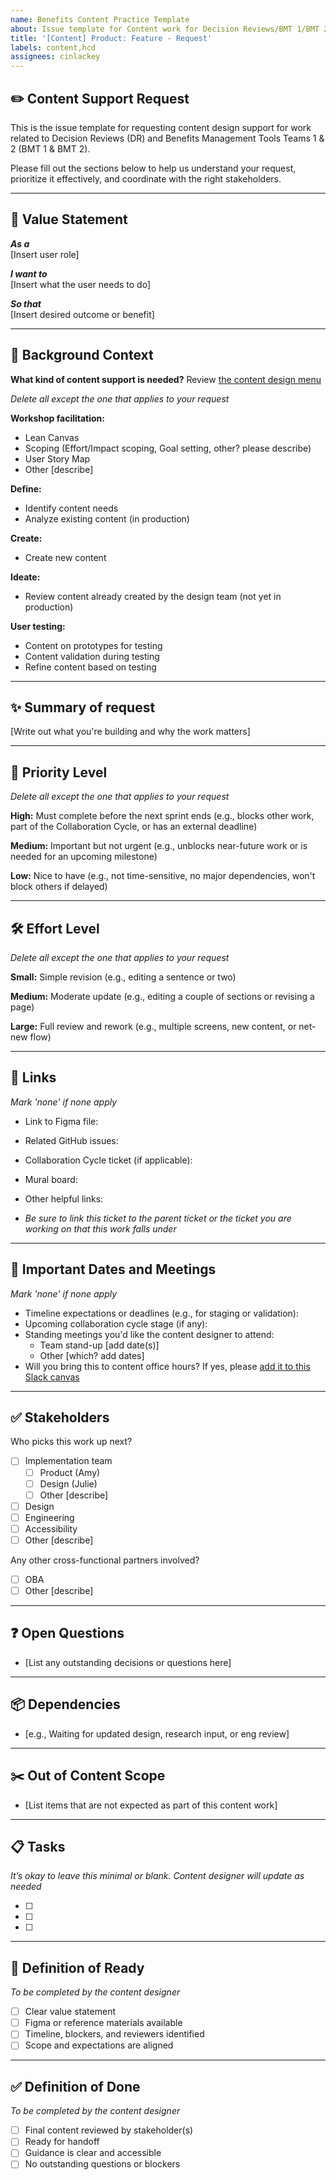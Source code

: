 ```yaml
---
name: Benefits Content Practice Template
about: Issue template for Content work for Decision Reviews/BMT 1/BMT 2
title: '[Content] Product: Feature - Request'
labels: content,hcd
assignees: cinlackey
---
```


## ✏️ Content Support Request
This is the issue template for requesting content design support for work related to Decision Reviews (DR) and Benefits Management Tools Teams 1 & 2 (BMT 1 & BMT 2).

Please fill out the sections below to help us understand your request, prioritize it effectively, and coordinate with the right stakeholders.

---

## 🧠 Value Statement

**_As a_**  
[Insert user role]

**_I want to_**  
[Insert what the user needs to do]

**_So that_**  
[Insert desired outcome or benefit]

---

## 📝 Background Context

**What kind of content support is needed?** Review [the content design menu](https://app.mural.co/t/departmentofveteransaffairs9999/m/departmentofveteransaffairs9999/1746655929211/80067a3f9875681b70f4a8b6f3c0bafdfe44d909?sender=uf5838c6c24bc1098b12b5304)

_Delete all except the one that applies to your request_

**Workshop facilitation:**
- Lean Canvas
- Scoping (Effort/Impact scoping, Goal setting, other? please describe)
- User Story Map
- Other [describe]

**Define:**
- Identify content needs
- Analyze existing content (in production)

**Create:**
- Create new content

**Ideate:**
- Review content already created by the design team (not yet in production)

**User testing:**
- Content on prototypes for testing
- Content validation during testing
- Refine content based on testing

---

## ✨ Summary of request

[Write out what you're building and why the work matters]

---

## 🚦 Priority Level
_Delete all except the one that applies to your request_

**High:** Must complete before the next sprint ends (e.g., blocks other work, part of the Collaboration Cycle, or has an external deadline)

**Medium:** Important but not urgent (e.g., unblocks near-future work or is needed for an upcoming milestone)

**Low:** Nice to have (e.g., not time-sensitive, no major dependencies, won't block others if delayed)


---

## 🛠️ Effort Level  
_Delete all except the one that applies to your request_

**Small:** Simple revision (e.g., editing a sentence or two)

**Medium:** Moderate update (e.g., editing a couple of sections or revising a page)

**Large:** Full review and rework (e.g., multiple screens, new content, or net-new flow)

---

## 🔗 Links
_Mark 'none' if none apply_

- Link to Figma file:
- Related GitHub issues:
- Collaboration Cycle ticket (if applicable):
- Mural board:
- Other helpful links:

- _Be sure to link this ticket to the parent ticket or the ticket you are working on that this work falls under_

---

## 📅 Important Dates and Meetings
_Mark 'none' if none apply_

- Timeline expectations or deadlines (e.g., for staging or validation):
- Upcoming collaboration cycle stage (if any):
- Standing meetings you'd like the content designer to attend:
  - Team stand-up [add date(s)]
  - Other [which? add dates]
- Will you bring this to content office hours? If yes, please [add it to this Slack canvas](https://dsva.slack.com/docs/T03FECE8V/F093XR59XRD)


---

## ✅ Stakeholders

Who picks this work up next?
- [ ] Implementation team
  - [ ] Product (Amy)
  - [ ] Design (Julie)
  - [ ] Other [describe]
- [ ] Design
- [ ] Engineering
- [ ] Accessibility
- [ ] Other [describe]

Any other cross-functional partners involved?
- [ ] OBA
- [ ] Other [describe]

---

## ❓ Open Questions

- [List any outstanding decisions or questions here]

---

## 📦 Dependencies

- [e.g., Waiting for updated design, research input, or eng review]

---

## ✂️ Out of Content Scope

- [List items that are not expected as part of this content work]

---

## 📋 Tasks  
_It’s okay to leave this minimal or blank. Content designer will update as needed_

- [ ]
- [ ]
- [ ]

---

## 📐 Definition of Ready  
_To be completed by the content designer_

- [ ] Clear value statement  
- [ ] Figma or reference materials available  
- [ ] Timeline, blockers, and reviewers identified  
- [ ] Scope and expectations are aligned

---

## ✅ Definition of Done  
_To be completed by the content designer_

- [ ] Final content reviewed by stakeholder(s)  
- [ ] Ready for handoff  
- [ ] Guidance is clear and accessible  
- [ ] No outstanding questions or blockers
